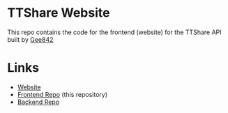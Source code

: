 # TTShare Website
This repo contains the code for the frontend (website) for the TTShare API built by [Gee842](https://github.com/gee842)

# Links
- [Website]()
- [Frontend Repo]() (this repository)
- [Backend Repo]()
